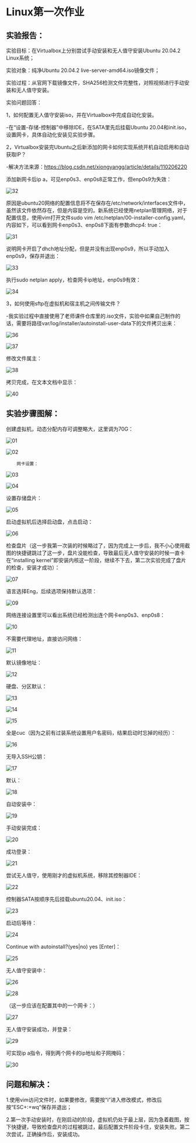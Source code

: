 # Linux第一次作业

## 实验报告：

实验目标：在Virtualbox上分别尝试手动安装和无人值守安装Ubuntu 20.04.2 Linux系统；

实验对象：纯净Ubuntu 20.04.2 live-server-amd64.iso镜像文件；

实验过程：从官网下载镜像文件，SHA256检测文件完整性，对照视频进行手动安装和无人值守安装。

实验问题回答：

1，如何配置无人值守安装iso，并在Virtualbox中完成自动化安装。

-在“设置-存储-控制器”中移除IDE，在SATA里先后挂载Ubuntu 20.04和init.iso，设置网卡，具体自动化安装见实验步骤。

2，Virtualbox安装完Ubuntu之后新添加的网卡如何实现系统开机自动启用和自动获取IP？

-解决方法来源：https://blog.csdn.net/xiongyangg/article/details/110206220

添加新网卡后ip a，可见enp0s3、enp0s8正常工作，但enp0s9为失效：

![32](img/32.jpg)

原因是ubuntu20网络的配置信息将不在保存在/etc/network/interfaces文件中，虽然该文件依然存在，但是内容是空的。新系统已经使用netplan管理网络，对于配置信息，使用vim打开文件sudo vim /etc/netplan/00-installer-config.yaml，内容如下，可以看到网卡enp0s3、enp0s8下面有参数dhcp4: true：
            
![31](img/31.jpg)

说明网卡开启了dhch地址分配，但是并没有出现enp0s9，所以手动加入enp0s9，保存并退出：
            
![33](img/33.jpg)

执行sudo netplan apply，检查网卡ip地址，enp0s9有效：
            
![34](img/34.jpg)

3，如何使用sftp在虚拟机和宿主机之间传输文件？

-我实验过程中直接使用了老师课件仓库里的.iso文件，实验中如果自己制作的话，需要将路径var/log/installer/autoinstall-user-data下的文件拷贝出来：
            
![36](img/36.jpg)
            
![37](img/37.jpg)

修改文件属主：
            
![38](img/38.jpg)

拷贝完成，在文本文档中显示：
            
![40](img/40.jpg)


## 实验步骤图解：

创建虚拟机，动态分配内存可调整略大，这里调为70G：
        
![01](img/01.jpg)
        
![02](img/02.jpg)

        网卡设置：
        
![03](img/03.jpg)
        
![04](img/04.jpg)

设置存储盘片：
        
![05](img/05.jpg)

启动虚拟机后选择启动盘，点击启动：
        
![06](img/06.jpg)

检查盘片（这一步我第一次装的时候略过了，因为完成上一步后，我不小心使用截图的快捷键跳过了这一步，盘片没能检查，导致最后无人值守安装的时候一直卡在“installing kernel”即安装内核这一阶段，继续不下去，第二次实验完成了盘片的检查，安装才成功）：
        
![07](img/07.jpg)

语言选择Eng，后续选项保持默认选项：
        
![09](img/09.jpg)

网络连接设置里可以看出系统已经检测出连个网卡enp0s3、enp0s8：
        
![10](img/10.jpg)

不需要代理地址，直接访问网络：
        
![11](img/11.jpg)

默认镜像地址：
        
![12](img/12.jpg)

硬盘、分区默认：
        
![13](img/13.jpg)
        
![14](img/14.jpg)
        
![15](img/15.jpg)

全是cuc（因为之前有过装系统设置用户名密码，结果启动时忘掉的经历）：
        
![16](img/16.jpg)

无导入SSH公钥：
        
![17](img/17.jpg)

默认：
        
![18](img/18.jpg)

自动安装中：
       
![19](img/19.jpg)

手动安装完成：
        
![20](img/20.jpg)

成功登录：
        
![21](img/21.jpg)

尝试无人值守，使用刚才的虚拟机系统，移除其控制器IDE：
        
![22](img/22.jpg)

控制器SATA按顺序先后挂载ubuntu20.04、init.iso：
        
![23](img/23.jpg)

启动后等待：
        
![24](img/24.jpg)

Continue with autoinstall?(yes|no) yes [Enter]：
        
![25](img/25.jpg)

无人值守安装中：
        
![26](img/26.jpg)
        
![28](img/28.jpg)    
        
（这一步应该在配置其中的一个网卡：）
        
![27](img/27.jpg)

无人值守安装成功，并登录：
        
![29](img/29.jpg)

可实现ip a指令，得到两个网卡的ip地址和子网掩码：

![30](img/30.jpg)

## 问题和解决：

1.使用vim访问文件时，如果要修改，需要按“i”进入修改模式，修改后按“ESC+:+wq”保存并退出；

2.第一次手动安装时，在刚启动的阶段，虚拟机仍处于最上层，因为急着截图，按下快捷键，导致检查盘片的过程被跳过，最后配置文件阶段卡住，安装失败。第二次尝试，正确操作后，安装成功。